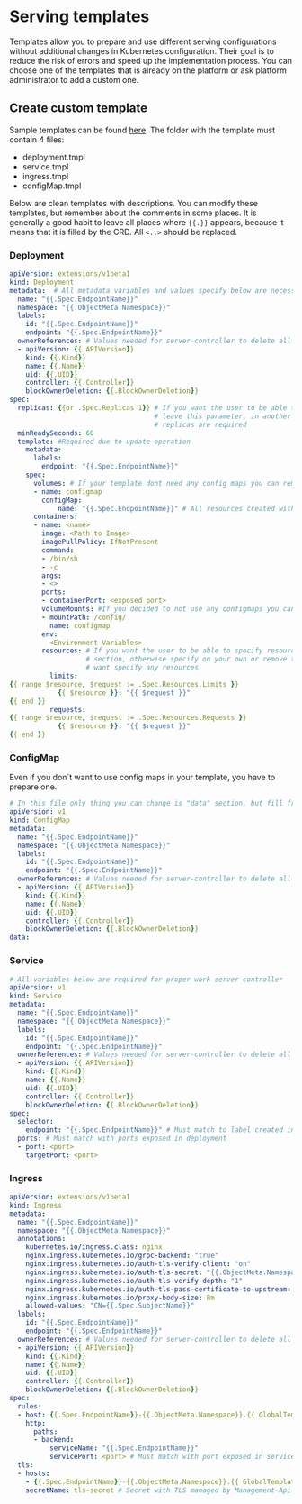# Serving templates

Templates allow you to prepare and use different serving configurations without additional changes in Kubernetes configuration. Their goal is to reduce the risk of errors and speed up the implementation process.
You can choose one of the templates that is already on the platform or ask platform administrator to add a custom one.



## Create custom template
Sample templates can be found [here](../helm-deployment/crd-subchart/serving-templates).
The folder with the template must contain 4 files:
 - deployment.tmpl
 - service.tmpl
 - ingress.tmpl
 - configMap.tmpl

Below are clean templates with descriptions. You can modify these templates, but remember about the comments in some places.
It is generally a good habit to leave all places where `{{.}}` appears, because it means that it is filled by the CRD.
All ``<..>`` should be replaced.
### Deployment
```yaml
apiVersion: extensions/v1beta1
kind: Deployment
metadata:  # All metadata variables and values specify below are necessary to properly work server-controller
  name: "{{.Spec.EndpointName}}"
  namespace: "{{.ObjectMeta.Namespace}}"
  labels:
    id: "{{.Spec.EndpointName}}"
    endpoint: "{{.Spec.EndpointName}}"
  ownerReferences: # Values needed for server-controller to delete all resources belongs to InferenceEndpoint
  - apiVersion: {{.APIVersion}}
    kind: {{.Kind}}
    name: {{.Name}}
    uid: {{.UID}}
    controller: {{.Controller}}
    blockOwnerDeletion: {{.BlockOwnerDeletion}}
spec:
  replicas: {{or .Spec.Replicas 1}} # If you want the user to be able to specify the number of replicas 
                                    # leave this parameter, in another case decide for yourself how many 
                                    # replicas are required
  minReadySeconds: 60
  template: #Required due to update operation
    metadata:
      labels:
        endpoint: "{{.Spec.EndpointName}}"
    spec:
      volumes: # If your template dont need any config maps you can remove this section
      - name: configmap
        configMap:
            name: "{{.Spec.EndpointName}}" # All resources created with Inference Endpoint have the same name
      containers:
      - name: <name>
        image: <Path to Image>
        imagePullPolicy: IfNotPresent
        command:
        - /bin/sh
        - -c
        args:
        - <>
        ports:
        - containerPort: <exposed port>
        volumeMounts: #If you decided to not use any configmaps you can delete this section
        - mountPath: /config/
          name: configmap
        env:
          <Environment Variables>
        resources: # If you want the user to be able to specify resources limits and requests leave this 
                   # section, otherwise specify on your own or remove this section completely if you dont 
                   # want specify any resources
          limits: 
{{ range $resource, $request := .Spec.Resources.Limits }}
            {{ $resource }}: "{{ $request }}"
{{ end }}
          requests:
{{ range $resource, $request := .Spec.Resources.Requests }}
            {{ $resource }}: "{{ $request }}"
{{ end }}
```

### ConfigMap

Even if you don`t want to use config maps in your template, you have to prepare one.

```yaml
# In this file only thing you can change is "data" section, but fill free to add some other metadata values.
apiVersion: v1
kind: ConfigMap
metadata:
  name: "{{.Spec.EndpointName}}"
  namespace: "{{.ObjectMeta.Namespace}}"
  labels:
    id: "{{.Spec.EndpointName}}"
    endpoint: "{{.Spec.EndpointName}}"
  ownerReferences: # Values needed for server-controller to delete all resources belongs to InferenceEndpoint
  - apiVersion: {{.APIVersion}}
    kind: {{.Kind}}
    name: {{.Name}}
    uid: {{.UID}}
    controller: {{.Controller}}
    blockOwnerDeletion: {{.BlockOwnerDeletion}}
data:
```

### Service

```yaml
# All variables below are required for proper work server controller
apiVersion: v1
kind: Service
metadata:
  name: "{{.Spec.EndpointName}}"
  namespace: "{{.ObjectMeta.Namespace}}"
  labels:
    id: "{{.Spec.EndpointName}}"
    endpoint: "{{.Spec.EndpointName}}"
  ownerReferences: # Values needed for server-controller to delete all resources belongs to InferenceEndpoint
  - apiVersion: {{.APIVersion}}
    kind: {{.Kind}}
    name: {{.Name}}
    uid: {{.UID}}
    controller: {{.Controller}}
    blockOwnerDeletion: {{.BlockOwnerDeletion}}
spec:
  selector:
    endpoint: "{{.Spec.EndpointName}}" # Must match to label created in deployment
  ports: # Must match with ports exposed in deployment 
  - port: <port>
    targetPort: <port>
```

### Ingress

```yaml
apiVersion: extensions/v1beta1
kind: Ingress
metadata:
  name: "{{.Spec.EndpointName}}"
  namespace: "{{.ObjectMeta.Namespace}}"
  annotations:
    kubernetes.io/ingress.class: nginx
    nginx.ingress.kubernetes.io/grpc-backend: "true"
    nginx.ingress.kubernetes.io/auth-tls-verify-client: "on"
    nginx.ingress.kubernetes.io/auth-tls-secret: "{{.ObjectMeta.Namespace}}/ca-cert-secret"
    nginx.ingress.kubernetes.io/auth-tls-verify-depth: "1"
    nginx.ingress.kubernetes.io/auth-tls-pass-certificate-to-upstream: "false"
    nginx.ingress.kubernetes.io/proxy-body-size: 8m
    allowed-values: "CN={{.Spec.SubjectName}}"
  labels:
    id: "{{.Spec.EndpointName}}"
    endpoint: "{{.Spec.EndpointName}}"
  ownerReferences: # Values needed for server-controller to delete all resources belongs to InferenceEndpoint
  - apiVersion: {{.APIVersion}}
    kind: {{.Kind}}
    name: {{.Name}}
    uid: {{.UID}}
    controller: {{.Controller}}
    blockOwnerDeletion: {{.BlockOwnerDeletion}}
spec:
  rules:
  - host: {{.Spec.EndpointName}}-{{.ObjectMeta.Namespace}}.{{ GlobalTemplateValue "platformDomain" }}
    http:
      paths:
      - backend:
          serviceName: "{{.Spec.EndpointName}}"
          servicePort: <port> # Must match with port exposed in service
  tls:
  - hosts:
    - {{.Spec.EndpointName}}-{{.ObjectMeta.Namespace}}.{{ GlobalTemplateValue "platformDomain" }}
    secretName: tls-secret # Secret with TLS managed by Management-Api
```
                                                                                                                                                                                                                                                                                                                                                                                                                                                                                                                                                                                                                                                                                                                                                                                                                                                                                                                                                                                                         